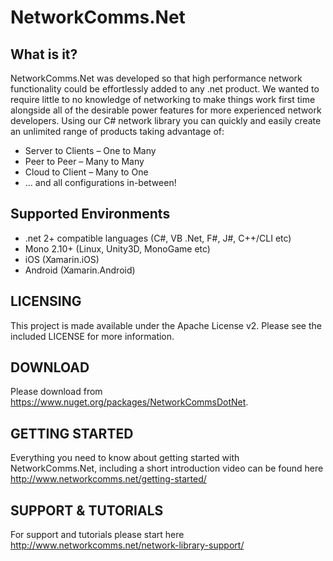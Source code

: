 # NetworkComms.Net
## What is it?
NetworkComms.Net was developed so that high performance network functionality could be effortlessly added to any .net product. We wanted to require little to no knowledge of networking to make things work first time alongside all of the desirable power features for more experienced network developers. Using our C# network library you can quickly and easily create an unlimited range of products taking advantage of:

- Server to Clients – One to Many
- Peer to Peer – Many to Many
- Cloud to Client – Many to One
- … and all configurations in-between!

## Supported Environments

- .net 2+ compatible languages (C#, VB .Net, F#, J#, C++/CLI etc)
- Mono 2.10+ (Linux, Unity3D, MonoGame etc)
- iOS (Xamarin.iOS)
- Android (Xamarin.Android)

## LICENSING
This project is made available under the Apache License v2. Please see the included LICENSE for more information.

## DOWNLOAD
Please download from https://www.nuget.org/packages/NetworkCommsDotNet.

## GETTING STARTED
Everything you need to know about getting started with NetworkComms.Net, including a short introduction video can be found here http://www.networkcomms.net/getting-started/

## SUPPORT & TUTORIALS
For support and tutorials please start here http://www.networkcomms.net/network-library-support/